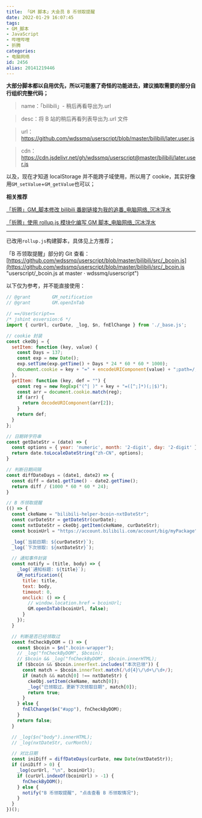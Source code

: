 ```yaml
---
title: 「GM 脚本」大会员 B 币领取提醒
date: 2022-01-29 16:07:45
tags:
- GM_脚本
- JavaScript
- 哔哩哔哩
- 折腾
categories:
- 电脑网络
id: 2456
alias: 20141219446
---
```


**大部分脚本都以自用优先，所以可能塞了奇怪的功能进去，建议摘取需要的部分自行组织完整代码；**

<!--more-->

> name：「bilibili」- 稍后再看导出为.url

> desc：将 B 站的稍后再看列表导出为.url 文件

> url：https://github.com/wdssmq/userscript/blob/master/bilibili/later.user.js

> cdn：https://cdn.jsdelivr.net/gh/wdssmq/userscript@master/bilibili/later.user.js

以及，现在才知道 localStorage 并不能跨子域使用，所以用了 cookie，其实好像用`GM_setValue`+`GM_getValue`也可以；

**相关推荐**

[「折腾」GM\_脚本修改 bilibili 番剧链接为我的追番\_电脑网络\_沉冰浮水](https://www.wdssmq.com/post/20100222433.html "「折腾」GM\_脚本修改 bilibili 番剧链接为我的追番\_电脑网络\_沉冰浮水")

[「折腾」使用 rollup.js 模块化编写 GM 脚本\_电脑网络\_沉冰浮水](https://www.wdssmq.com/post/20120627834.html "「折腾」使用 rollup.js 模块化编写 GM 脚本\_电脑网络\_沉冰浮水")

-----

已改用`rollup.js`构建脚本，具体见上方推荐；

「B 币领取提醒」部分的 Git 查看：[https://github.com/wdssmq/userscript/blob/master/bilibili/src/_bcoin.js](https://github.com/wdssmq/userscript/blob/master/bilibili/src/_bcoin.js "userscript/\_bcoin.js at master · wdssmq/userscript")

以下仅为参考，并不能直接使用：

```js
// @grant        GM_notification
// @grant        GM.openInTab

// ==/UserScript==
/* jshint esversion:6 */
import { curUrl, curDate, _log, $n, fnElChange } from './_base.js';

// cookie 封装
const ckeObj = {
  setItem: function (key, value) {
    const Days = 137;
    const exp = new Date();
    exp.setTime(exp.getTime() + Days * 24 * 60 * 60 * 1000);
    document.cookie = key + "=" + encodeURIComponent(value) + ";path=/;domain=.bilibili.com;expires=" + exp.toGMTString();
  },
  getItem: function (key, def = "") {
    const reg = new RegExp("(^| )" + key + "=([^;]*)(;|$)");
    const arr = document.cookie.match(reg);
    if (arr) {
      return decodeURIComponent(arr[2]);
    }
    return def;
  }
};

// 日期转字符串
const getDateStr = (date) => {
  const options = { year: 'numeric', month: '2-digit', day: '2-digit' };
  return date.toLocaleDateString("zh-CN", options);
}

// 判断日期间隔
const diffDateDays = (date1, date2) => {
  const diff = date1.getTime() - date2.getTime();
  return diff / (1000 * 60 * 60 * 24);
}

// B 币领取提醒
(() => {
  const ckeName = "bilibili-helper-bcoin-nxtDateStr";
  const curDateStr = getDateStr(curDate);
  const nxtDateStr = ckeObj.getItem(ckeName, curDateStr);
  const bcoinUrl = "https://account.bilibili.com/account/big/myPackage";

  _log(`当前日期: ${curDateStr}`);
  _log(`下次领取: ${nxtDateStr}`);

  // 通知事件封装
  const notify = (title, body) => {
    _log(`通知标题: ${title}`);
    GM_notification({
      title: title,
      text: body,
      timeout: 0,
      onclick: () => {
        // window.location.href = bcoinUrl;
        GM.openInTab(bcoinUrl, false);
      }
    });
  }

  // 判断是否已经领取过
  const fnCheckByDOM = () => {
    const $bcoin = $n(".bcoin-wrapper");
    // _log("fnCheckByDOM", $bcoin);
    // $bcoin && _log("fnCheckByDOM", $bcoin.innerHTML);
    if ($bcoin && $bcoin.innerText.includes("本次已领")) {
      const match = $bcoin.innerText.match(/\d{4}\/\d+\/\d+/);
      if (match && match[0] !== nxtDateStr) {
        ckeObj.setItem(ckeName, match[0]);
        _log("已领取过，更新下次领取日期", match[0]);
        return true;
      }
    } else {
      fnElChange($n("#app"), fnCheckByDOM);
    }
    return false;
  }

  // _log($n("body").innerHTML);
  // _log(nxtDateStr, curMonth);

  // 对比日期
  const iniDiff = diffDateDays(curDate, new Date(nxtDateStr));
  if (iniDiff > 0) {
    _log(curUrl, "\n", bcoinUrl);
    if (curUrl.indexOf(bcoinUrl) > -1) {
      fnCheckByDOM();
    } else {
      notify("B 币领取提醒", "点击查看 B 币领取情况");
    }
  }
})();
```
